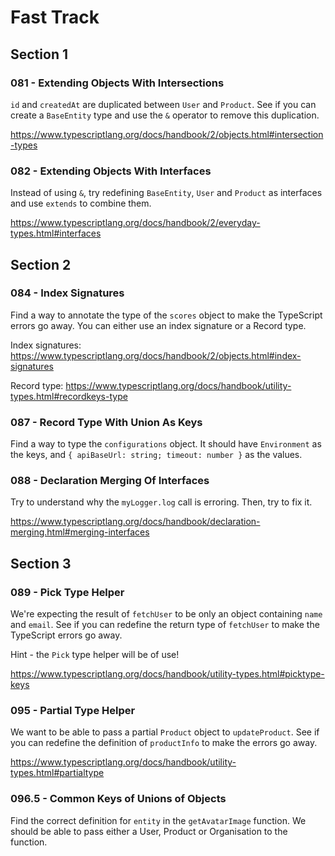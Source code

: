 # Fast Track

## Section 1

### 081 - Extending Objects With Intersections

`id` and `createdAt` are duplicated between `User` and `Product`. See if you can create a `BaseEntity` type and use the `&` operator to remove this duplication.

https://www.typescriptlang.org/docs/handbook/2/objects.html#intersection-types

### 082 - Extending Objects With Interfaces

Instead of using `&`, try redefining `BaseEntity`, `User` and `Product` as interfaces and use `extends` to combine them.

https://www.typescriptlang.org/docs/handbook/2/everyday-types.html#interfaces

## Section 2

### 084 - Index Signatures

Find a way to annotate the type of the `scores` object to make the TypeScript errors go away. You can either use an index signature or a Record type.

Index signatures: https://www.typescriptlang.org/docs/handbook/2/objects.html#index-signatures

Record type: https://www.typescriptlang.org/docs/handbook/utility-types.html#recordkeys-type

### 087 - Record Type With Union As Keys

Find a way to type the `configurations` object. It should have `Environment` as the keys, and `{ apiBaseUrl: string; timeout: number }` as the values.

### 088 - Declaration Merging Of Interfaces

Try to understand why the `myLogger.log` call is erroring. Then, try to fix it.

https://www.typescriptlang.org/docs/handbook/declaration-merging.html#merging-interfaces

## Section 3

### 089 - Pick Type Helper

We're expecting the result of `fetchUser` to be only an object containing `name` and `email`. See if you can redefine the return type of `fetchUser` to make the TypeScript errors go away.

Hint - the `Pick` type helper will be of use!

https://www.typescriptlang.org/docs/handbook/utility-types.html#picktype-keys

### 095 - Partial Type Helper

We want to be able to pass a partial `Product` object to `updateProduct`. See if you can redefine the definition of `productInfo` to make the errors go away.

https://www.typescriptlang.org/docs/handbook/utility-types.html#partialtype

### 096.5 - Common Keys of Unions of Objects

Find the correct definition for `entity` in the `getAvatarImage` function. We should be able to pass either a User, Product or Organisation to the function.
